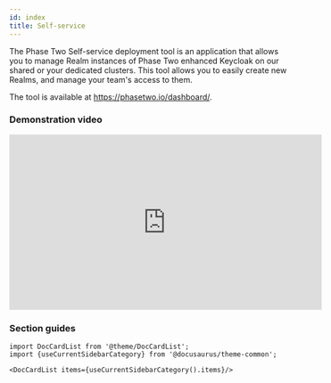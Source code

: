 ```yaml
---
id: index
title: Self-service
---
```


The Phase Two Self-service deployment tool is an application that allows you to manage Realm instances of Phase Two enhanced Keycloak on our shared or your dedicated clusters. This tool allows you to easily create new Realms, and manage your team's access to them.

The tool is available at https://phasetwo.io/dashboard/.

### Demonstration video

<iframe width="560" height="315" src="https://www.youtube.com/embed/zzJPmwrEHmU" title="YouTube video player" frameborder="0" allow="accelerometer; autoplay; clipboard-write; encrypted-media; gyroscope; picture-in-picture" allowfullscreen></iframe>

### Section guides

```mdx-code-block
import DocCardList from '@theme/DocCardList';
import {useCurrentSidebarCategory} from '@docusaurus/theme-common';

<DocCardList items={useCurrentSidebarCategory().items}/>
```
